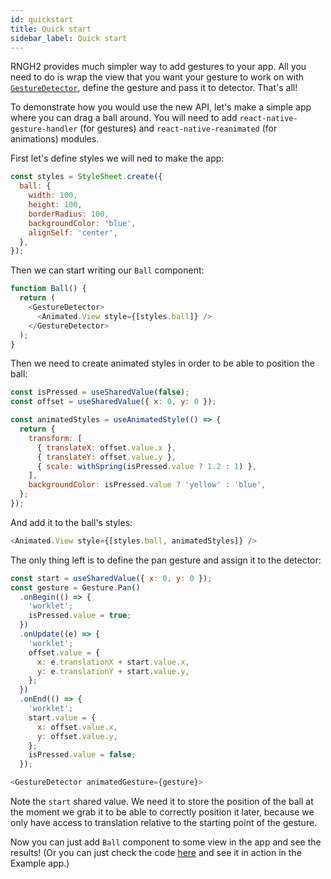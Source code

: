 ```yaml
---
id: quickstart
title: Quick start
sidebar_label: Quick start
---
```


RNGH2 provides much simpler way to add gestures to your app. All you need to do is wrap the view that you want your gesture to work on with [`GestureDetector`](./gesture-detector.md), define the gesture and pass it to detector. That's all!

To demonstrate how you would use the new API, let's make a simple app where you can drag a ball around. You will need to add `react-native-gesture-handler` (for gestures) and `react-native-reanimated` (for animations) modules.

First let's define styles we will ned to make the app:

```js
const styles = StyleSheet.create({
  ball: {
    width: 100,
    height: 100,
    borderRadius: 100,
    backgroundColor: 'blue',
    alignSelf: 'center',
  },
});
```

Then we can start writing our `Ball` component:

```js
function Ball() {
  return (
    <GestureDetector>
      <Animated.View style={[styles.ball]} />
    </GestureDetector>
  );
}
```

Then we need to create animated styles in order to be able to position the ball:

```js
const isPressed = useSharedValue(false);
const offset = useSharedValue({ x: 0, y: 0 });

const animatedStyles = useAnimatedStyle(() => {
  return {
    transform: [
      { translateX: offset.value.x },
      { translateY: offset.value.y },
      { scale: withSpring(isPressed.value ? 1.2 : 1) },
    ],
    backgroundColor: isPressed.value ? 'yellow' : 'blue',
  };
});
```

And add it to the ball's styles:

```js
<Animated.View style={[styles.ball, animatedStyles]} />
```

The only thing left is to define the pan gesture and assign it to the detector:

```js
const start = useSharedValue({ x: 0, y: 0 });
const gesture = Gesture.Pan()
  .onBegin(() => {
    'worklet';
    isPressed.value = true;
  })
  .onUpdate((e) => {
    'worklet';
    offset.value = {
      x: e.translationX + start.value.x,
      y: e.translationY + start.value.y,
    };
  })
  .onEnd(() => {
    'worklet';
    start.value = {
      x: offset.value.x,
      y: offset.value.y,
    };
    isPressed.value = false;
  });
```

```js
<GestureDetector animatedGesture={gesture}>
```

Note the `start` shared value. We need it to store the position of the ball at the moment we grab it to be able to correctly position it later, because we only have access to translation relative to the starting point of the gesture.

Now you can just add `Ball` component to some view in the app and see the results! (Or you can just check the code [here](https://github.com/software-mansion/react-native-gesture-handler/blob/new-api/examples/Example/src/new_api/reanimated/index.tsx) and see it in action in the Example app.)
